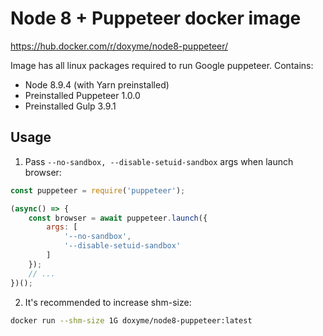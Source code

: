 # Node 8 + Puppeteer docker image

https://hub.docker.com/r/doxyme/node8-puppeteer/

Image has all linux packages required to run Google puppeteer. Contains:

* Node 8.9.4 (with Yarn preinstalled)
* Preinstalled Puppeteer 1.0.0
* Preinstalled Gulp 3.9.1

## Usage

1. Pass `--no-sandbox, --disable-setuid-sandbox` args when launch browser:

```js
const puppeteer = require('puppeteer');

(async() => {
    const browser = await puppeteer.launch({
        args: [
            '--no-sandbox',
            '--disable-setuid-sandbox'
        ]
    });
    // ...
})();
```

2. It's recommended to increase shm-size:
```bash
docker run --shm-size 1G doxyme/node8-puppeteer:latest
```
